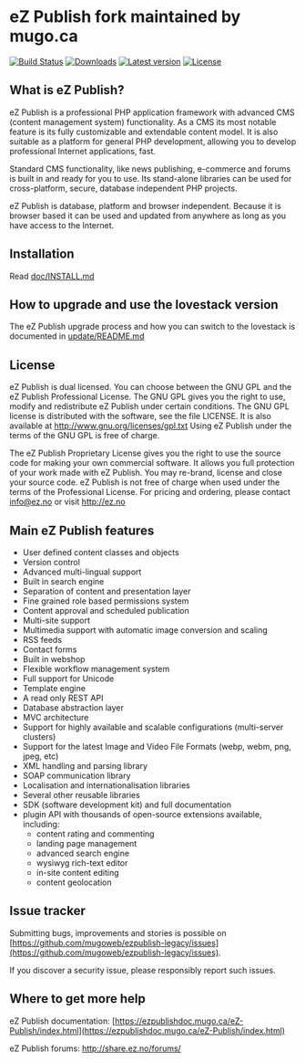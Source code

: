 eZ Publish fork maintained by mugo.ca
=======================================================

[![Build Status](https://img.shields.io/travis/ezsystems/ezpublish-legacy.svg?style=flat-square&branch=master)](https://travis-ci.org/ezsystems/ezpublish-legacy)
[![Downloads](https://img.shields.io/packagist/dt/ezsystems/ezpublish-legacy.svg?style=flat-square)](https://packagist.org/packages/ezsystems/ezpublish-legacy)
[![Latest version](https://img.shields.io/github/release/ezsystems/ezpublish-legacy.svg?style=flat-square)](https://github.com/ezsystems/ezpublish-legacy/releases)
[![License](https://img.shields.io/github/license/ezsystems/ezpublish-legacy.svg?style=flat-square)](LICENSE)

What is eZ Publish?
-------------------
eZ Publish is a professional PHP application framework with advanced CMS
(content management system) functionality. As a CMS its most notable feature
is its fully customizable and extendable content model.
It is also suitable as a platform for general PHP development, allowing
you to develop professional Internet applications, fast.

Standard CMS functionality, like news publishing, e-commerce and forums is
built in and ready for you to use. Its stand-alone libraries can be
used for cross-platform, secure, database independent PHP projects.

eZ Publish is database, platform and browser independent. Because it is
browser based it can be used and updated from anywhere as long as you have
access to the Internet.

Installation
------------
Read [doc/INSTALL.md](doc/INSTALL.md)

How to upgrade and use the lovestack version
--
The eZ Publish upgrade process and how you can switch to
the lovestack is documented in [update/README.md](update/README.md)

License
-------
eZ Publish is dual licensed. You can choose between the GNU GPL and the
eZ Publish Professional License. The GNU GPL gives you the right to use, modify
and redistribute eZ Publish under certain conditions. The GNU GPL license is
distributed with the software, see the file LICENSE. It is also available at
http://www.gnu.org/licenses/gpl.txt
Using eZ Publish under the terms of the GNU GPL is free of charge.

The eZ Publish Proprietary License gives you the right to use the source code
for making your own commercial software. It allows you full protection of your
work made with eZ Publish. You may re-brand, license and close your source
code. eZ Publish is not free of charge when used under the terms of the
Professional License. For pricing and ordering, please contact info@ez.no
or visit http://ez.no


Main eZ Publish features
------------------------
- User defined content classes and objects
- Version control
- Advanced multi-lingual support
- Built in search engine
- Separation of content and presentation layer
- Fine grained role based permissions system
- Content approval and scheduled publication
- Multi-site support
- Multimedia support with automatic image conversion and scaling
- RSS feeds
- Contact forms
- Built in webshop
- Flexible workflow management system
- Full support for Unicode
- Template engine
- A read only REST API
- Database abstraction layer
- MVC architecture
- Support for highly available and scalable configurations (multi-server clusters)
- Support for the latest Image and Video File Formats (webp, webm, png, jpeg, etc)
- XML handling and parsing library
- SOAP communication library
- Localisation and internationalisation libraries
- Several other reusable libraries
- SDK (software development kit)
  and full documentation
- plugin API with thousands of open-source extensions available, including:
    - content rating and commenting
    - landing page management
    - advanced search engine
    - wysiwyg rich-text editor
    - in-site content editing
    - content geolocation


Issue tracker
-------------
Submitting bugs, improvements and stories is possible on [https://github.com/mugoweb/ezpublish-legacy/issues](https://github.com/mugoweb/ezpublish-legacy/issues).

If you discover a security issue, please responsibly report such issues.


Where to get more help
----------------------
eZ Publish documentation: [https://ezpublishdoc.mugo.ca/eZ-Publish/index.html](https://ezpublishdoc.mugo.ca/eZ-Publish/index.html)

eZ Publish forums: http://share.ez.no/forums/
